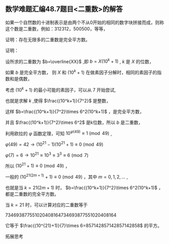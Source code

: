 ## 数学难题汇编48.7题目<二重数>的解答

如果一个自然数的十进制表示是由两个不从0开始的相同的数字块拼接而成，则称这个数是二重数，例如：312312，500500，等等，

证明：存在无限多的二重数是完全平方数。

证明：

设所求的二重数为 $b=\overline{XX}$ ,即 $b=X(10^k+1)$ , $k$ 是 $X$ 的位数，

如果 $b$ 是完全平方数， 则 $X$ 和 $(10^k+1)$ 在做素因子分解时，相同的素因子的指数和是偶数，

考虑 $(10^k+1)$ 的最小可能的素因子，可以从 $7$ 开始尝试,

也就是求解 $k$ ,使得 $\frac{(10^k+1)}{7^2}$ 是整数，

这样 $b=\frac{(10^k+1)}{7^2}\times 6^2(10^k+1)$ ，是完全平方数，

并且 $\frac{(10^k+1)}{7^2}\times 6^2$ 是k位数，所以 $b$ 是二重数，

利用欧拉的 $\varphi$ 函数定理，可知 $10^{\varphi (49)}\equiv 1\pmod{49}$ ,

$\varphi(49)=42\to (10^{21}-1)(10^{21}+1)\equiv 0\pmod{49}$

$\varphi(7)=6\to 10^{21}\equiv{10^3}\equiv{3^3}\equiv 6\pmod7$ 

所以 $(10^{21}+1)\equiv 0\pmod{49}$ ，

一般的 $(10^{21(2m+1)}+1)\equiv 0\pmod{49}$ ，其中 $m=0,1,2,...$ ,

也就是当 $k=21(2m+1)$ 时， $b=\frac{(10^k+1)}{7^2}\times 6^2(10^k+1)$ ，都是二重数的完全平方数。

当 $k=21$ 时，可以计算对应的二重数等于

$734693877551020408164734693877551020408164$

它等于 $\frac{(10^{21}+1)}{7}\times 6=857142857142857142858$ 的平方。

拓展思考


